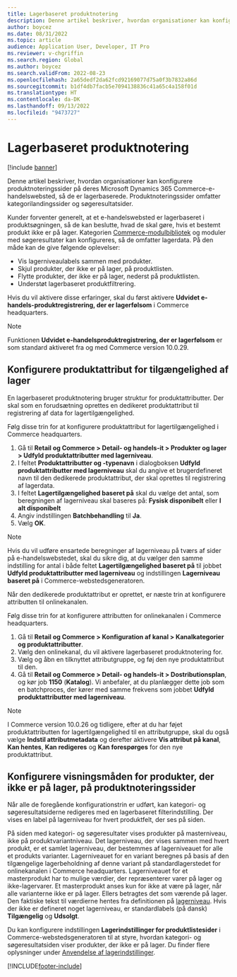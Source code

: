 ```yaml
---
title: Lagerbaseret produktnotering
description: Denne artikel beskriver, hvordan organisationer kan konfigurere produktnoteringssider på deres Microsoft Dynamics 365 Commerce-e-handelswebsted, så de er lagerbaserede.
author: boycez
ms.date: 08/31/2022
ms.topic: article
audience: Application User, Developer, IT Pro
ms.reviewer: v-chgriffin
ms.search.region: Global
ms.author: boycez
ms.search.validFrom: 2022-08-23
ms.openlocfilehash: 2a65dedf2da62fcd92169077d75a0f3b7832a86d
ms.sourcegitcommit: b1df4db7facb5e7094138836c41a65c4a158f01d
ms.translationtype: HT
ms.contentlocale: da-DK
ms.lasthandoff: 09/13/2022
ms.locfileid: "9473727"
---
```

# <a name="inventory-aware-product-listing"></a>Lagerbaseret produktnotering

[!include [banner](../includes/banner.md)]

Denne artikel beskriver, hvordan organisationer kan konfigurere produktnoteringssider på deres Microsoft Dynamics 365 Commerce-e-handelswebsted, så de er lagerbaserede. Produktnoteringssider omfatter kategorilandingssider og søgeresultatsider.

Kunder forventer generelt, at et e-handelswebsted er lagerbaseret i produktsøgningen, så de kan beslutte, hvad de skal gøre, hvis et bestemt produkt ikke er på lager. Kategorien [Commerce-modulbibliotek](starter-kit-overview.md) og moduler med søgeresultater kan konfigureres, så de omfatter lagerdata. På den måde kan de give følgende oplevelser:

- Vis lagerniveaulabels sammen med produkter.
- Skjul produkter, der ikke er på lager, på produktlisten.
- Flytte produkter, der ikke er på lager, nederst på produktlisten.
- Understøt lagerbaseret produktfiltrering.

Hvis du vil aktivere disse erfaringer, skal du først aktivere **Udvidet e-handels-produktregistrering, der er lagerfølsom** i Commerce headquarters.

> [!NOTE]
> Funktionen **Udvidet e-handelsproduktregistrering, der er lagerfølsom** er som standard aktiveret fra og med Commerce version 10.0.29.

## <a name="set-up-product-attribute-for-inventory-availability"></a>Konfigurere produktattribut for tilgængelighed af lager

En lagerbaseret produktnotering bruger struktur for produktattributter. Der skal som en forudsætning oprettes en dedikeret produktattribut til registrering af data for lagertilgængelighed.

Følg disse trin for at konfigurere produktattribut for lagertilgængelighed i Commerce headquarters.

1. Gå til **Retail og Commerce \> Detail- og handels-it \> Produkter og lager \> Udfyld produktattributter med lagerniveau**.
1. I feltet **Produktattributter og -typenavn** i dialogboksen **Udfyld produktattributter med lagerniveau** skal du angive et brugerdefineret navn til den dedikerede produktattribut, der skal oprettes til registrering af lagerdata.
1. I feltet **Lagertilgængelighed baseret på** skal du vælge det antal, som beregningen af lagerniveau skal baseres på: **Fysisk disponibelt** eller **I alt disponibelt**
1. Angiv indstillingen **Batchbehandling** til **Ja**.
1. Vælg **OK**.

> [!NOTE]
> Hvis du vil udføre ensartede beregninger af lagerniveau på tværs af sider på e-handelswebstedet, skal du sikre dig, at du vælger den samme indstilling for antal i både feltet **Lagertilgængelighed baseret på** til jobbet **Udfyld produktattributter med lagerniveau** og indstillingen **Lagerniveau baseret på** i Commerce-webstedsgeneratoren.

Når den dedikerede produktattribut er oprettet, er næste trin at konfigurere attributten til onlinekanalen.

Følg disse trin for at konfigurere attributten for onlinekanalen i Commerce headquarters.

1. Gå til **Retail og Commerce \> Konfiguration af kanal \> Kanalkategorier og produktattributter**.
1. Vælg den onlinekanal, du vil aktivere lagerbaseret produktnotering for.
1. Vælg og åbn en tilknyttet attributgruppe, og føj den nye produktattribut til den.
1. Gå til **Retail og Commerce \> Detail- og handels-it \> Dostributionsplan**, og kør job **1150** (**Katalog**). Vi anbefaler, at du planlægger dette job som en batchproces, der kører med samme frekvens som jobbet **Udfyld produktattributter med lagerniveau**.

> [!NOTE]
> I Commerce version 10.0.26 og tidligere, efter at du har føjet produktattributten for lagertilgængelighed til en attributgruppe, skal du også vælge **Indstil attributmetadata** og derefter aktivere **Vis attribut på kanal**, **Kan hentes**, **Kan redigeres** og **Kan forespørges** for den nye produktattribut.

## <a name="configure-the-display-behavior-for-out-of-stock-products-on-product-listing-pages"></a>Konfigurere visningsmåden for produkter, der ikke er på lager, på produktnoteringssider

Når alle de foregående konfigurationstrin er udført, kan kategori- og søgeresultatsiderne redigeres med en lagerbaseret filterindstilling. Der vises en label på lagerniveau for hvert produktfelt, der ses på siden.

På siden med kategori- og søgeresultater vises produkter på masterniveau, ikke på produktvariantniveau. Det lagerniveau, der vises sammen med hvert produkt, er et samlet lagerniveau, der bestemmes af lagerniveauet for alle et produkts varianter. Lagerniveauet for en variant beregnes på basis af den tilgængelige lagerbeholdning af denne variant på standardlagerstedet for onlinekanalen i Commerce headquarters. Lagerniveauet for et masterprodukt har to mulige værdier, der repræsenterer varer på lager og ikke-lagervarer. Et masterprodukt anses kun for ikke at være på lager, når alle varianterne ikke er på lager. Ellers betragtes det som værende på lager. Den faktiske tekst til værdierne hentes fra definitionen på [lagerniveau](inventory-buffers-levels.md). Hvis der ikke er defineret noget lagerniveau, er standardlabels (på dansk) **Tilgængelig** og **Udsolgt**.

Du kan konfigurere indstillingen **Lagerindstillinger for produktlistesider** i Commerce-webstedsgeneratoren til at styre, hvordan kategori- og søgeresultatsiden viser produkter, der ikke er på lager. Du finder flere oplysninger under [Anvendelse af lagerindstillinger](inventory-settings.md).

[!INCLUDE[footer-include](../includes/footer-banner.md)]

